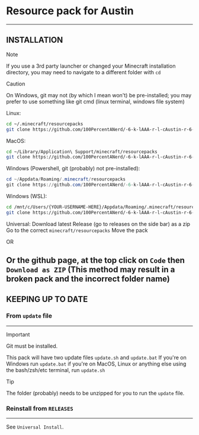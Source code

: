 # Resource pack for Austin
---

## INSTALLATION

> [!NOTE]
> If you use a 3rd party launcher or changed your Minecraft installation directory, you may need to navigate to a different folder with ```cd```

> [!CAUTION]
> On Windows, git may not (by which I mean won't) be pre-installed; you may prefer to use something like git cmd (linux terminal, windows file system)

Linux:
```sh
cd ~/.minecraft/resourcepacks
git clone https://github.com/100PercentANerd/-6-k-lAAA-r-l-cAustin-r-6-l-kAAA/ ./§6§k§lAAA§r§l§cAustin§r§6§l§kAAA
```
MacOS:
```sh
cd ~/Library/Application\ Support/minecraft/resourcepacks
git clone https://github.com/100PercentANerd/-6-k-lAAA-r-l-cAustin-r-6-l-kAAA/ ./§6§k§lAAA§r§l§cAustin§r§6§l§kAAA
```
Windows (Powershell, git (probably) not pre-installed):
```powershell
cd ~/Appdata/Roaming/.minecraft/resourcepacks
git clone https://github.com/100PercentANerd/-6-k-lAAA-r-l-cAustin-r-6-l-kAAA/ .\§6§k§lAAA§r§l§cAustin§r§6§l§kAAA
```

Windows (WSL):
```sh
cd /mnt/c/Users/{YOUR-USERNAME-HERE}/Appdata/Roaming/.minecraft/resourcepacks
git clone https://github.com/100PercentANerd/-6-k-lAAA-r-l-cAustin-r-6-l-kAAA/ ./§6§k§lAAA§r§l§cAustin§r§6§l§kAAA
```

Universal:
Download latest Release (go to releases on the side bar) as a zip
Go to the correct ```minecraft/resourcepacks```
Move the pack

OR 

Or the github page, at the top click on ```Code``` then ```Download as ZIP``` (This method may result in a broken pack and the incorrect folder name)
---
## KEEPING UP TO DATE

### From ```update``` file
---

> [!IMPORTANT]
> Git must be installed.

This pack will have two update files
```update.sh``` and ```update.bat```
If you're on Windows run ```update.bat``` if you're on MacOS, Linux or anything else using the bash/zsh/etc terminal, run ```update.sh```

> [!TIP]
> The folder (probably) needs to be unzipped for you to run the ```update``` file.

### Reinstall from ```RELEASES```
---
See ```Universal Install```.
